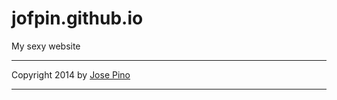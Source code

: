 jofpin.github.io
================

My sexy website


-------------

Copyright 2014 by [Jose Pino](http://twitter.com/jofpin)

-------------
